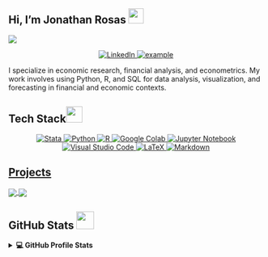 ## Hi, I’m Jonathan Rosas <img src = "https://raw.githubusercontent.com/MartinHeinz/MartinHeinz/master/wave.gif" width = 30px> 
<p>
  <a href="https://github.com/DenverCoder1/readme-typing-svg"><img src="https://readme-typing-svg.herokuapp.com?&font=IBM+Plex+Sans&color=abcdef&size=20&lines=Welcome+to+my+GitHub+Profile!;I'm+an+Economist;I'm+also+a+University+Professor" /></a>
</p>
 
<p align ="center">
  <a  href="https://www.linkedin.com/in/jonathan-rosas" target="_blank">
    <img alt="LinkedIn" src="https://img.shields.io/badge/LinkedIn-0077B5?style=for-the-badge&logo=linkedin&logoColor=white">
  </a>   
  <a href="mailto:jonathan.rosas@example.com?subject=Feedback%20From%20Github&body=Hello," target="_blank">
    <img src="https://img.shields.io/badge/Gmail-D14836?style=for-the-badge&logo=gmail&logoColor=white" alt="example"/>
  </a>
</p>

<p>I specialize in economic research, financial analysis, and econometrics. My work involves using Python, R, and SQL for data analysis, visualization, and forecasting in financial and economic contexts.</p>

## Tech Stack<img src = "https://media2.giphy.com/media/QssGEmpkyEOhBCb7e1/giphy.gif?cid=ecf05e47a0n3gi1bfqntqmob8g9aid1oyj2wr3ds3mg700bl&rid=giphy.gif" width = 32px> 

<p align="center">
  <a href="https://www.stata.com/" target="_blank">
    <img alt="Stata" src="https://img.shields.io/badge/Stata-1F77B4?style=for-the-badge&logo=stata&logoColor=white">
  </a>
  <a href="https://www.python.org" target="_blank">
    <img alt="Python" src="https://img.shields.io/badge/Python-3776AB?style=for-the-badge&logo=python&logoColor=white">
  </a>
  <a href="https://www.r-project.org/" target="_blank">
    <img alt="R" src="https://img.shields.io/badge/R-276DC3?style=for-the-badge&logo=r&logoColor=white">
  </a>
   <a href="https://colab.research.google.com/" target="_blank">
    <img alt="Google Colab" src="https://img.shields.io/badge/Google%20Colab-%23F9A825.svg?style=for-the-badge&logo=googlecolab&logoColor=white">
  </a>
  <a href="https://jupyter.org/" target="_blank">
    <img alt="Jupyter Notebook" src="https://img.shields.io/badge/jupyter-%23FA0F00.svg?style=for-the-badge&logo=jupyter&logoColor=white">
  </a>
  <a href="https://code.visualstudio.com/" target="_blank">
    <img alt="Visual Studio Code" src="https://img.shields.io/badge/Visual%20Studio%20Code-0078d7.svg?style=for-the-badge&logo=visual-studio-code&logoColor=white">
  </a>
  <a href="https://www.latex-project.org/" target="_blank">
    <img alt="LaTeX" src="https://img.shields.io/badge/latex-%23008080.svg?style=for-the-badge&logo=latex&logoColor=white">
  </a>
  <a href="https://daringfireball.net/projects/markdown/" target="_blank">
    <img alt="Markdown" src="https://img.shields.io/badge/markdown-%23000000.svg?style=for-the-badge&logo=markdown&logoColor=white">
</p>

## Projects

<a href="https://github.com/JonathanRosasV/IndicadorCoincidente">
  <img align="center" src="https://github-readme-stats.vercel.app/api/pin/?username=JonathanRosasV&repo=IndicadorCoincidente&theme=tokyonight" />
</a>  

<a href="https://github.com/JonathanRosasV/Teoria-Portafolio-Peru">
  <img align="center" src="https://github-readme-stats.vercel.app/api/pin/?username=JonathanRosasV&repo=Teoria-Portafolio-Peru&theme=tokyonight" />
</a>

## **GitHub Stats** <img src="https://i.pinimg.com/originals/65/c4/f4/65c4f452571be1261e9c623f7da488ac.gif" width=35px>

<details> 
  <summary><b>💻 GitHub Profile Stats</b></summary>
  <br/>
  <p align="center">
    <a href="https://github.com/jonathanrosasv/github-readme-stats">
      <img alt="Jonathan's Github Stats" src="https://github-readme-stats.vercel.app/api?username=jonathanrosasv&show_icons=true&count_private=true&theme=tokyonight" height="192px"/>
    </a>
  <br/>
  &nbsp;
    <img src="https://github-readme-stats.vercel.app/api/top-langs?username=jonathanrosasv&show_icons=true&locale=en&layout=compact&theme=tokyonight" alt="jonathanrosasv" height="192px"/>
  <br/>
  </p>
</details>

